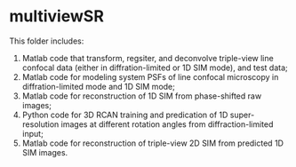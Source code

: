# multiviewSR

This folder includes:

1. Matlab code that transform, regsiter, and deconvolve triple-view line confocal data (either in diffration-limited or 1D SIM mode), and test data;
2. Matlab code for modeling system PSFs of line confocal microscopy in diffration-limited mode and 1D SIM mode;
3. Matlab code for reconstruction of 1D SIM from phase-shifted raw images;
4. Python code for 3D RCAN training and predication of 1D super-resolution images at different rotation angles from diffraction-limited input;
5. Matlab code for reconstruction of triple-view 2D SIM from predicted 1D SIM images.

